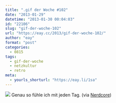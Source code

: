 ```yaml
---
title: ".gif der Woche #102"
date: "2013-01-29"
datetime: "2013-01-30 00:04:03"
id: "22106"
slug: "gif-der-woche-102"
url: "https://eay.cc/2013/gif-der-woche-102/"
author: "eay"
format: "post"
categories:
  - 0815
tags:
  - gif-der-woche
  - netzkultur
  - retro
meta:
  - yourls_shorturl: "https://eay.li/1sa"
---
```


![](https://eay.cc/uploads/2013/internet.gif) Genau so fühle ich mit jeden Tag. (via [Nerdcore](http://www.crackajack.de/2013/01/29/internet-gifd/))
